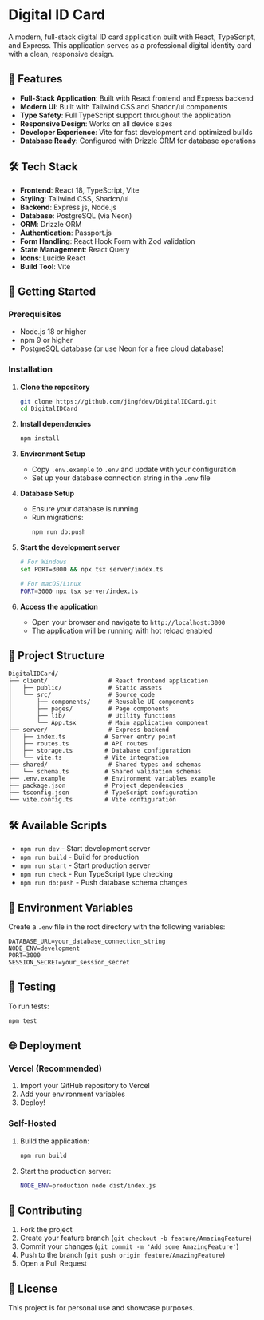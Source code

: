 # Digital ID Card

A modern, full-stack digital ID card application built with React, TypeScript, and Express. This application serves as a professional digital identity card with a clean, responsive design.

## 🚀 Features

- **Full-Stack Application**: Built with React frontend and Express backend
- **Modern UI**: Built with Tailwind CSS and Shadcn/ui components
- **Type Safety**: Full TypeScript support throughout the application
- **Responsive Design**: Works on all device sizes
- **Developer Experience**: Vite for fast development and optimized builds
- **Database Ready**: Configured with Drizzle ORM for database operations

## 🛠 Tech Stack

- **Frontend**: React 18, TypeScript, Vite
- **Styling**: Tailwind CSS, Shadcn/ui
- **Backend**: Express.js, Node.js
- **Database**: PostgreSQL (via Neon)
- **ORM**: Drizzle ORM
- **Authentication**: Passport.js
- **Form Handling**: React Hook Form with Zod validation
- **State Management**: React Query
- **Icons**: Lucide React
- **Build Tool**: Vite

## 🚀 Getting Started

### Prerequisites

- Node.js 18 or higher
- npm 9 or higher
- PostgreSQL database (or use Neon for a free cloud database)

### Installation

1. **Clone the repository**
   ```bash
   git clone https://github.com/jingfdev/DigitalIDCard.git
   cd DigitalIDCard
   ```

2. **Install dependencies**
   ```bash
   npm install
   ```

3. **Environment Setup**
   - Copy `.env.example` to `.env` and update with your configuration
   - Set up your database connection string in the `.env` file

4. **Database Setup**
   - Ensure your database is running
   - Run migrations:
     ```bash
     npm run db:push
     ```

5. **Start the development server**
   ```bash
   # For Windows
   set PORT=3000 && npx tsx server/index.ts
   
   # For macOS/Linux
   PORT=3000 npx tsx server/index.ts
   ```

6. **Access the application**
   - Open your browser and navigate to `http://localhost:3000`
   - The application will be running with hot reload enabled

## 📁 Project Structure

```
DigitalIDCard/
├── client/                 # React frontend application
│   ├── public/             # Static assets
│   └── src/                # Source code
│       ├── components/     # Reusable UI components
│       ├── pages/          # Page components
│       ├── lib/            # Utility functions
│       └── App.tsx         # Main application component
├── server/                 # Express backend
│   ├── index.ts           # Server entry point
│   ├── routes.ts          # API routes
│   ├── storage.ts         # Database configuration
│   └── vite.ts            # Vite integration
├── shared/                 # Shared types and schemas
│   └── schema.ts          # Shared validation schemas
├── .env.example           # Environment variables example
├── package.json           # Project dependencies
├── tsconfig.json          # TypeScript configuration
└── vite.config.ts         # Vite configuration
```

## 🛠 Available Scripts

- `npm run dev` - Start development server
- `npm run build` - Build for production
- `npm run start` - Start production server
- `npm run check` - Run TypeScript type checking
- `npm run db:push` - Push database schema changes

## 🔧 Environment Variables

Create a `.env` file in the root directory with the following variables:

```env
DATABASE_URL=your_database_connection_string
NODE_ENV=development
PORT=3000
SESSION_SECRET=your_session_secret
```

## 🧪 Testing

To run tests:

```bash
npm test
```

## 🌐 Deployment

### Vercel (Recommended)

1. Import your GitHub repository to Vercel
2. Add your environment variables
3. Deploy!

### Self-Hosted

1. Build the application:
   ```bash
   npm run build
   ```

2. Start the production server:
   ```bash
   NODE_ENV=production node dist/index.js
   ```

## 🤝 Contributing

1. Fork the project
2. Create your feature branch (`git checkout -b feature/AmazingFeature`)
3. Commit your changes (`git commit -m 'Add some AmazingFeature'`)
4. Push to the branch (`git push origin feature/AmazingFeature`)
5. Open a Pull Request

## 📄 License

This project is for personal use and showcase purposes.